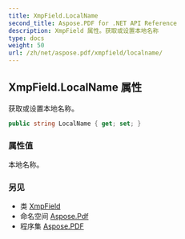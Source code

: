```yaml
---
title: XmpField.LocalName
second_title: Aspose.PDF for .NET API Reference
description: XmpField 属性。获取或设置本地名称
type: docs
weight: 50
url: /zh/net/aspose.pdf/xmpfield/localname/
---
```

## XmpField.LocalName 属性

获取或设置本地名称。

```csharp
public string LocalName { get; set; }
```

### 属性值

本地名称。

### 另见

* 类 [XmpField](../)
* 命名空间 [Aspose.Pdf](../../../aspose.pdf/)
* 程序集 [Aspose.PDF](../../../)